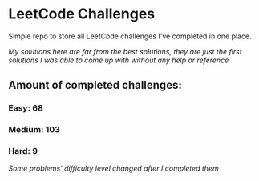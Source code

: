 
# LeetCode Challenges

Simple repo to store all LeetCode challenges I've completed in one place.

<i>My solutions here are far from the best solutions, they are just the first solutions I was able to come up with without any help or reference</i>

## Amount of completed challenges:

### Easy: 68

### Medium: 103

### Hard: 9

<i>Some problems' difficulty level changed after I completed them</i>
